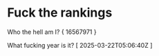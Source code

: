 # Fuck the rankings

Who the hell am I?
{ 16567971 }

What fucking year is it?
[ 2025-03-22T05:06:40Z ]
